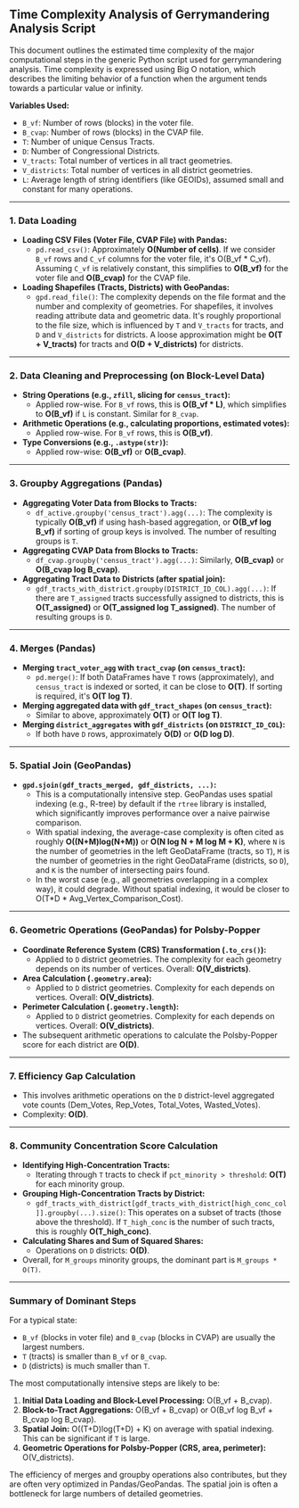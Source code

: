 ## Time Complexity Analysis of Gerrymandering Analysis Script

This document outlines the estimated time complexity of the major computational steps in the generic Python script used for gerrymandering analysis. Time complexity is expressed using Big O notation, which describes the limiting behavior of a function when the argument tends towards a particular value or infinity.

**Variables Used:**

* `B_vf`: Number of rows (blocks) in the voter file.
* `B_cvap`: Number of rows (blocks) in the CVAP file.
* `T`: Number of unique Census Tracts.
* `D`: Number of Congressional Districts.
* `V_tracts`: Total number of vertices in all tract geometries.
* `V_districts`: Total number of vertices in all district geometries.
* `L`: Average length of string identifiers (like GEOIDs), assumed small and constant for many operations.

---

### 1. Data Loading

* **Loading CSV Files (Voter File, CVAP File) with Pandas:**
    * `pd.read_csv()`: Approximately **O(Number of cells)**. If we consider `B_vf` rows and `C_vf` columns for the voter file, it's O(B_vf * C_vf). Assuming `C_vf` is relatively constant, this simplifies to **O(B_vf)** for the voter file and **O(B_cvap)** for the CVAP file.
* **Loading Shapefiles (Tracts, Districts) with GeoPandas:**
    * `gpd.read_file()`: The complexity depends on the file format and the number and complexity of geometries. For shapefiles, it involves reading attribute data and geometric data. It's roughly proportional to the file size, which is influenced by `T` and `V_tracts` for tracts, and `D` and `V_districts` for districts. A loose approximation might be **O(T + V_tracts)** for tracts and **O(D + V_districts)** for districts.

---

### 2. Data Cleaning and Preprocessing (on Block-Level Data)

* **String Operations (e.g., `zfill`, slicing for `census_tract`):**
    * Applied row-wise. For `B_vf` rows, this is **O(B_vf * L)**, which simplifies to **O(B_vf)** if `L` is constant. Similar for `B_cvap`.
* **Arithmetic Operations (e.g., calculating proportions, estimated votes):**
    * Applied row-wise. For `B_vf` rows, this is **O(B_vf)**.
* **Type Conversions (e.g., `.astype(str)`):**
    * Applied row-wise: **O(B_vf)** or **O(B_cvap)**.

---

### 3. Groupby Aggregations (Pandas)

* **Aggregating Voter Data from Blocks to Tracts:**
    * `df_active.groupby('census_tract').agg(...)`: The complexity is typically **O(B_vf)** if using hash-based aggregation, or **O(B_vf log B_vf)** if sorting of group keys is involved. The number of resulting groups is `T`.
* **Aggregating CVAP Data from Blocks to Tracts:**
    * `df_cvap.groupby('census_tract').agg(...)`: Similarly, **O(B_cvap)** or **O(B_cvap log B_cvap)**.
* **Aggregating Tract Data to Districts (after spatial join):**
    * `gdf_tracts_with_district.groupby(DISTRICT_ID_COL).agg(...)`: If there are `T_assigned` tracts successfully assigned to districts, this is **O(T_assigned)** or **O(T_assigned log T_assigned)**. The number of resulting groups is `D`.

---

### 4. Merges (Pandas)

* **Merging `tract_voter_agg` with `tract_cvap` (on `census_tract`):**
    * `pd.merge()`: If both DataFrames have `T` rows (approximately), and `census_tract` is indexed or sorted, it can be close to **O(T)**. If sorting is required, it's **O(T log T)**.
* **Merging aggregated data with `gdf_tract_shapes` (on `census_tract`):**
    * Similar to above, approximately **O(T)** or **O(T log T)**.
* **Merging `district_aggregates` with `gdf_districts` (on `DISTRICT_ID_COL`):**
    * If both have `D` rows, approximately **O(D)** or **O(D log D)**.

---

### 5. Spatial Join (GeoPandas)

* **`gpd.sjoin(gdf_tracts_merged, gdf_districts, ...)`:**
    * This is a computationally intensive step. GeoPandas uses spatial indexing (e.g., R-tree) by default if the `rtree` library is installed, which significantly improves performance over a naive pairwise comparison.
    * With spatial indexing, the average-case complexity is often cited as roughly **O((N+M)log(N+M))** or **O(N log N + M log M + K)**, where `N` is the number of geometries in the left GeoDataFrame (tracts, so `T`), `M` is the number of geometries in the right GeoDataFrame (districts, so `D`), and `K` is the number of intersecting pairs found.
    * In the worst case (e.g., all geometries overlapping in a complex way), it could degrade. Without spatial indexing, it would be closer to O(T*D * Avg_Vertex_Comparison_Cost).

---

### 6. Geometric Operations (GeoPandas) for Polsby-Popper

* **Coordinate Reference System (CRS) Transformation (`.to_crs()`):**
    * Applied to `D` district geometries. The complexity for each geometry depends on its number of vertices. Overall: **O(V_districts)**.
* **Area Calculation (`.geometry.area`):**
    * Applied to `D` district geometries. Complexity for each depends on vertices. Overall: **O(V_districts)**.
* **Perimeter Calculation (`.geometry.length`):**
    * Applied to `D` district geometries. Complexity for each depends on vertices. Overall: **O(V_districts)**.
* The subsequent arithmetic operations to calculate the Polsby-Popper score for each district are **O(D)**.

---

### 7. Efficiency Gap Calculation

* This involves arithmetic operations on the `D` district-level aggregated vote counts (Dem_Votes, Rep_Votes, Total_Votes, Wasted_Votes).
* Complexity: **O(D)**.

---

### 8. Community Concentration Score Calculation

* **Identifying High-Concentration Tracts:**
    * Iterating through `T` tracts to check if `pct_minority > threshold`: **O(T)** for each minority group.
* **Grouping High-Concentration Tracts by District:**
    * `gdf_tracts_with_district[gdf_tracts_with_district[high_conc_col]].groupby(...).size()`: This operates on a subset of tracts (those above the threshold). If `T_high_conc` is the number of such tracts, this is roughly **O(T_high_conc)**.
* **Calculating Shares and Sum of Squared Shares:**
    * Operations on `D` districts: **O(D)**.
* Overall, for `M_groups` minority groups, the dominant part is `M_groups * O(T)`.

---

### Summary of Dominant Steps

For a typical state:
* `B_vf` (blocks in voter file) and `B_cvap` (blocks in CVAP) are usually the largest numbers.
* `T` (tracts) is smaller than `B_vf` or `B_cvap`.
* `D` (districts) is much smaller than `T`.

The most computationally intensive steps are likely to be:
1.  **Initial Data Loading and Block-Level Processing:** O(B_vf + B_cvap).
2.  **Block-to-Tract Aggregations:** O(B_vf + B_cvap) or O(B_vf log B_vf + B_cvap log B_cvap).
3.  **Spatial Join:** O((T+D)log(T+D) + K) on average with spatial indexing. This can be significant if `T` is large.
4.  **Geometric Operations for Polsby-Popper (CRS, area, perimeter):** O(V_districts).

The efficiency of merges and groupby operations also contributes, but they are often very optimized in Pandas/GeoPandas. The spatial join is often a bottleneck for large numbers of detailed geometries.
